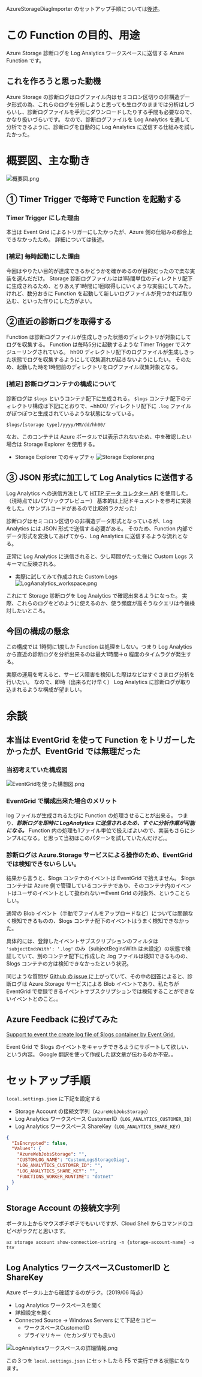 AzureStorageDiagImporter のセットアップ手順については[後述](#セットアップ手順)。

# この Function の目的、用途
Azure Storage 診断ログを Log Analytics ワークスペースに送信する Azure Function です。

## これを作ろうと思った動機
Azure Storage の診断ログはログファイル内はセミコロン区切りの非構造データ形式の為、これらのログを分析しようと思っても生ログのままでは分析はしづらいし、診断ログファイルを手元にダウンロードしたりする手間も必要なので、かなり扱いづらいです。
なので、診断ログファイルを Log Analytics を通して分析できるように、診断ログを自動的に Log Analytics に送信する仕組みを試したかった。

# 概要図、主な動き
![概要図.png](https://github.com/JunAbe/AzureStorageDiagImporter/blob/master/resource/readme_1.png)

## ① Timer Trigger で毎時で Function を起動する
### Timer Trigger にした理由
本当は Event Grid によるトリガーにしたかったが、Azure 側の仕組みの都合上できなかったため。
詳細については後述。

### [補足] 毎時起動にした理由
今回はやりたい目的が達成できるかどうかを確かめるのが目的だったので楽な実装を選んだだけ。
Storage 診断ログファイルはは1時間単位のディレクトリ配下に生成されるため、とりあえず1時間に1回取得しにいくような実装にしてみた。
けれど、数分おきに Function を起動して新しいログファイルが見つかれば取り込む、といった作りにした方がよい。

## ②直近の診断ログを取得する
Function は診断ログファイルが生成しきった状態のディレクトリが対象にしてログを収集する。
Function は毎時5分に起動するような Timer Trigger でスケジューリングされている。
hh00 ディレクトリ配下のログファイルが生成しきった状態でログを収集するようにして収集漏れが起きないようにしたい。
そのため、起動した時を1時間前のディレクトリをログファイル収集対象となる。

### [補足] 診断ログコンテナの構成について
診断ログは `$logs` というコンテナ配下に生成される。
`$logs` コンテナ配下のディレクトリ構成は下記にとおりで、~hh00/ ディレクトリ配下に `.log` ファイルがぽつぽつと生成されているような状態になっている。

`$logs/[storage type]/yyyy/MM/dd/hh00/`

なお、このコンテナは Azure ポータルでは表示されないため、中を確認したい場合は Storage Explorer を使用する。
- Storage Explorer でのキャプチャ
![Storage Explorer.png](https://github.com/JunAbe/AzureStorageDiagImporter/blob/master/resource/readme_2.png)

## ③ JSON 形式に加工して Log Analytics に送信する
Log Analytics への送信方法として [HTTP データ コレクター API](https://docs.microsoft.com/ja-jp/azure/azure-monitor/platform/data-collector-api) を使用した。（現時点ではパブリックプレビュー）
基本的は上記ドキュメントを参考に実装をした。（サンプルコードがあるので比較的ラクだった）

診断ログはセミコロン区切りの非構造データ形式となっているが、Log Analytics には JSON 形式で送信する必要がある。
そのため、Function 内部でデータ形式を変換してあげてから、Log Analytics に送信するような流れとなる。

正常に Log Analytics に送信されると、少し時間がたった後に Custom Logs スキーマに反映される。

- 実際に試してみて作成された Custom Logs
![LogAanalytics_workspace.png](https://github.com/JunAbe/AzureStorageDiagImporter/blob/master/resource/readme_3.png)

これにて Storage 診断ログを Log Analytics で確認出来るようになった。
実際、これらのログをどのように使えるのか、使う頻度が高そうなクエリは今後検討したいところ。

## 今回の構成の懸念
この構成では 1時間に1度しか Function は処理をしない。つまり Log Analytics から直近の診断ログを分析出来るのは最大1時間＋α 程度のタイムラグが発生する。

実際の運用を考えると、サービス障害を検知した際はなどはすぐさまログ分析を行いたい。
なので、即時（出来るだけ早く） Log Analytics に診断ログが取り込まれるような構成が望ましい。

# 余談
## 本当は EventGrid を使って Function をトリガーしたかったが、EventGrid では無理だった
### 当初考えていた構成図
![EventGridを使った構想図.png](https://github.com/JunAbe/AzureStorageDiagImporter/blob/master/resource/readme_4.png)
### EventGrid  で構成出来た場合のメリット
log ファイルが生成されるたびに Function の処理させることが出来る。
つまり、***診断ログを即時に LogAnalytics に送信されるため、すぐに分析作業が可能になる。***
Function 内の処理も1ファイル単位で扱えばよいので、実装もさらにシンプルになる。と思って当初はこのパターンを試していたんだけど。。

### 診断ログは Azure.Storage サービスによる操作のため、EventGrid では検知できないらしい。
結果から言うと、$logs コンテナのイベントは EventGrid で拾えません。
$logs コンテナは Azure 側で管理しているコンテナであり、そのコンテナ内のイベントはユーザのイベントとして扱われない＝Event Grid の対象外、ということらしい。

通常の Blob イベント（手動でファイルをアップロードなど）については問題なく検知できるものの、$logs コンテナ配下のイベントはうまく検知できなかった。

具体的には、登録したイベントサブスクリプションのフィルタは `'subjectEndsWith': '.log'` のみ（subjectBeginsWith は未設定）の状態で検証していて、別のコンテナ配下に作成した .log ファイルは検知できるものの、$logs コンテナの方は検知できなかったという状況。

同じような質問が [Github の issue ](https://github.com/Azure/azure-functions-eventgrid-extension/issues/40)に上がっていて、その中の[回答](https://github.com/Azure/azure-functions-eventgrid-extension/issues/40#issuecomment-396686066)によると、診断ログは Azure.Storage サービスによる Blob イベントであり、私たちが EventGrid で登録できるイベントサブスクリプションでは検知することができないイベントとのこと。。

## Azure Feedback に投げてみた
[Support to event the create log file of $logs container by Event Grid.](https://feedback.azure.com/forums/909172-azure-maps/suggestions/37373437-support-to-event-the-create-log-file-of-logs-cont)

Event Grid で $logs のイベントをキャッチできるようにサポートして欲しい、という内容。
Google 翻訳を使って作成した謎文章が伝わるのか不安。。

# セットアップ手順
`local.settings.json` に下記を設定する
- Storage Account の接続文字列（`AzureWebJobsStorage`）
- Log Analytics ワークスペース CustomerID（`LOG_ANALYTICS_CUSTOMER_ID`）
- Log Analytics ワークスペース ShareKey（`LOG_ANALYTICS_SHARE_KEY`）

```json:local.settings.json
{
  "IsEncrypted": false,
  "Values": {
    "AzureWebJobsStorage": "",
    "CUSTOMLOG_NAME": "CustomLogsStorageDiag",
    "LOG_ANALYTICS_CUSTOMER_ID": "",
    "LOG_ANALYTICS_SHARE_KEY": "",
    "FUNCTIONS_WORKER_RUNTIME": "dotnet"
  }
}
```

## Storage Account の接続文字列
ポータル上からマウスポチポチでもいいですが、Cloud Shell からコマンドのコピペがラクだと思います。
```bash:Azure CLI
az storage account show-connection-string -n {storage-account-name} -o tsv
```

## Log Analytics ワークスペースCustomerID と ShareKey
Azure ポータル上から確認するのがラク。（2019/06 時点）
- Log Analytics ワークスペースを開く
- 詳細設定を開く
- Connected Source → Windows Servers にて下記をコピー
  - ワークスペースCustomerID
  - プライマリキー（セカンダリでも良い）

![LogAnalyticsワークスペースの詳細情報.png](https://github.com/JunAbe/AzureStorageDiagImporter/blob/master/resource/readme_5.png)

この３つを `local.settings.json` にセットしたら F5 で実行できる状態になります。
